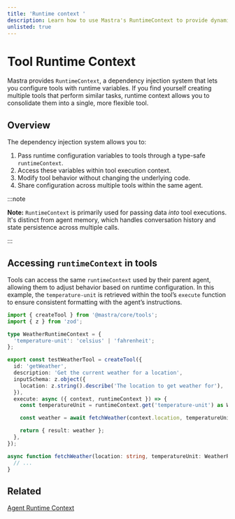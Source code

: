 ```yaml
---
title: 'Runtime context '
description: Learn how to use Mastra's RuntimeContext to provide dynamic, request-specific configuration to tools.
unlisted: true
---
```


# Tool Runtime Context

Mastra provides `RuntimeContext`, a dependency injection system that lets you configure tools with runtime variables. If you find yourself creating multiple tools that perform similar tasks, runtime context allows you to consolidate them into a single, more flexible tool.

## Overview

The dependency injection system allows you to:

1. Pass runtime configuration variables to tools through a type-safe `runtimeContext`.
2. Access these variables within tool execution context.
3. Modify tool behavior without changing the underlying code.
4. Share configuration across multiple tools within the same agent.

:::note

**Note:** `RuntimeContext` is primarily used for passing data _into_ tool
executions. It's distinct from agent memory, which handles conversation
history and state persistence across multiple calls.

:::

## Accessing `runtimeContext` in tools

Tools can access the same `runtimeContext` used by their parent agent, allowing them to adjust behavior based on runtime configuration. In this example, the `temperature-unit` is retrieved within the tool’s `execute` function to ensure consistent formatting with the agent’s instructions.

```typescript {14-15} filename="src/mastra/tools/test-weather-tool" showLineNumbers copy
import { createTool } from '@mastra/core/tools';
import { z } from 'zod';

type WeatherRuntimeContext = {
  'temperature-unit': 'celsius' | 'fahrenheit';
};

export const testWeatherTool = createTool({
  id: 'getWeather',
  description: 'Get the current weather for a location',
  inputSchema: z.object({
    location: z.string().describe('The location to get weather for'),
  }),
  execute: async ({ context, runtimeContext }) => {
    const temperatureUnit = runtimeContext.get('temperature-unit') as WeatherRuntimeContext['temperature-unit'];

    const weather = await fetchWeather(context.location, temperatureUnit);

    return { result: weather };
  },
});

async function fetchWeather(location: string, temperatureUnit: WeatherRuntimeContext['temperature-unit']) {
  // ...
}
```

## Related

[Agent Runtime Context](../agents/runtime-context)

